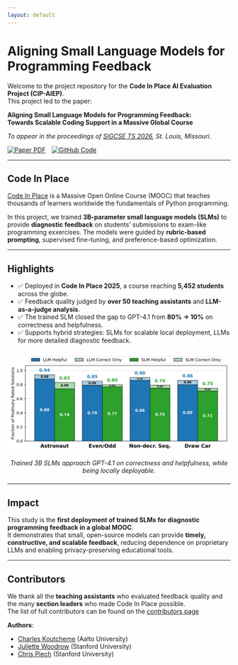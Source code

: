 ```yaml
---
layout: default
---
```



# Aligning Small Language Models for Programming Feedback

Welcome to the project repository for the **Code In Place AI Evaluation Project (CIP-AIEP)**.  
This project led to the paper:

**Aligning Small Language Models for Programming Feedback:  
Towards Scalable Coding Support in a Massive Global Course**

_To appear in the proceedings of [SIGCSE TS 2026](https://sigcse2026.sigcse.org/), St. Louis, Missouri._

<div style="margin-top:1em; display:flex; gap:1em; flex-wrap:wrap;">
  <a href="https://koutche.me/files/sigcse26_rubric_feedback.pdf">
    <img src="https://img.shields.io/badge/Paper-PDF-red" alt="Paper PDF">
  </a>
  <a href="https://github.com/KoutchemeCharles/cip25-aiep">
    <img src="https://img.shields.io/badge/Code-GitHub-blue" alt="GitHub Code">
  </a>
</div>

---

## Code In Place

[Code In Place](https://codeinplace.stanford.edu/) is a Massive Open Online Course (MOOC) that teaches thousands of learners worldwide the fundamentals of Python programming.  

In this project, we trained **3B-parameter small language models (SLMs)** to provide **diagnostic feedback** on students’ submissions to exam-like programming exxercises.  The models were guided by **rubric-based prompting**, supervised fine-tuning, and preference-based optimization.

---

## Highlights

- ✅ Deployed in **Code In Place 2025**, a course reaching **5,452 students** across the globe.  
- ✅ Feedback quality judged by **over 50 teaching assistants** and **LLM-as-a-judge analysis**.  
- ✅ The trained SLM closed the gap to GPT-4.1 from **80% → 10%** on correctness and helpfulness.  
- ✅ Supports hybrid strategies: SLMs for scalable local deployment, LLMs for more detailed diagnostic feedback.

<div align="center" style="margin:1.5em 0;">
  <img src="ta_feedback_overlay_criteria_by_exercise.png" alt="Feedback results comparison" width="500">
  <p><em>Trained 3B SLMs approach GPT-4.1 on correctness and helpfulness, while being locally deployable.</em></p>
</div>

---

## Impact

This study is the **first deployment of trained SLMs for diagnostic programming feedback in a global MOOC**.  
It demonstrates that small, open-source models can provide **timely, constructive, and scalable feedback**, reducing dependence on proprietary LLMs and enabling privacy-preserving educational tools.

---

## Contributors

We thank all the **teaching assistants** who evaluated feedback quality and the many **section leaders** who made Code In Place possible.  
The list of full contributors can be found on the [contributors page](https://koutche.me/cip25-aiep/contributors)

**Authors**:  
- [Charles Koutcheme](https://koutche.me/) (Aalto University)  
- [Juliette Woodrow](https://juliettewoodrow.github.io/) (Stanford University)  
- [Chris Piech](https://stanford.edu/~cpiech/bio/index.html) (Stanford University)  
